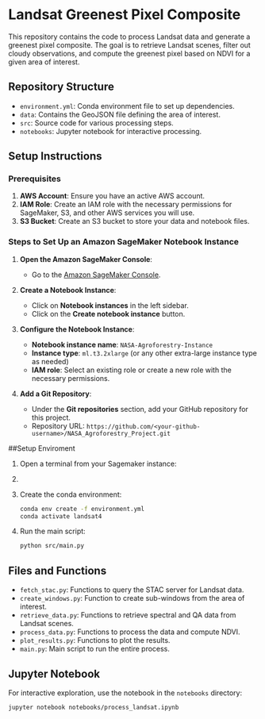 # Landsat Greenest Pixel Composite

This repository contains the code to process Landsat data and generate a greenest pixel composite. The goal is to retrieve Landsat scenes, filter out cloudy observations, and compute the greenest pixel based on NDVI for a given area of interest.

## Repository Structure

- `environment.yml`: Conda environment file to set up dependencies.
- `data`: Contains the GeoJSON file defining the area of interest.
- `src`: Source code for various processing steps.
- `notebooks`: Jupyter notebook for interactive processing.


## Setup Instructions

### Prerequisites

1. **AWS Account**: Ensure you have an active AWS account.
2. **IAM Role**: Create an IAM role with the necessary permissions for SageMaker, S3, and other AWS services you will use.
3. **S3 Bucket**: Create an S3 bucket to store your data and notebook files.

### Steps to Set Up an Amazon SageMaker Notebook Instance

1. **Open the Amazon SageMaker Console**:
   - Go to the [Amazon SageMaker Console](https://console.aws.amazon.com/sagemaker/).

2. **Create a Notebook Instance**:
   - Click on **Notebook instances** in the left sidebar.
   - Click on the **Create notebook instance** button.

3. **Configure the Notebook Instance**:
   - **Notebook instance name**: `NASA-Agroforestry-Instance`
   - **Instance type**: `ml.t3.2xlarge` (or any other extra-large instance type as needed)
   - **IAM role**: Select an existing role or create a new role with the necessary permissions.

4. **Add a Git Repository**:
   - Under the **Git repositories** section, add your GitHub repository for this project.
   - Repository URL: `https://github.com/<your-github-username>/NASA_Agroforestry_Project.git`


##Setup Enviroment

1. Open a terminal from your Sagemaker instance:
2. 

3. Create the conda environment:
    ```bash
    conda env create -f environment.yml
    conda activate landsat4
    ```

4. Run the main script:
    ```bash
    python src/main.py
    ```

## Files and Functions

- `fetch_stac.py`: Functions to query the STAC server for Landsat data.
- `create_windows.py`: Function to create sub-windows from the area of interest.
- `retrieve_data.py`: Functions to retrieve spectral and QA data from Landsat scenes.
- `process_data.py`: Functions to process the data and compute NDVI.
- `plot_results.py`: Functions to plot the results.
- `main.py`: Main script to run the entire process.

## Jupyter Notebook

For interactive exploration, use the notebook in the `notebooks` directory:
```bash
jupyter notebook notebooks/process_landsat.ipynb

